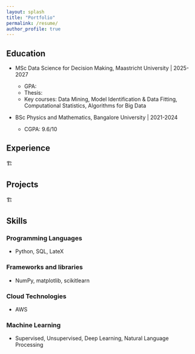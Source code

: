```yaml
---
layout: splash
title: "Portfolio"
permalink: /resume/
author_profile: true
---
```


## Education

- MSc Data Science for Decision Making, Maastricht University \| 2025-2027
    - GPA:
    - Thesis:
    - Key courses: Data Mining, Model Identification & Data Fitting, Computational Statistics, Algorithms for Big Data

- BSc Physics and Mathematics, Bangalore University \| 2021-2024
    - CGPA: 9.6/10


## Experience 
🏗️


## Projects 
🏗️


## Skills

### Programming Languages 

- Python, SQL, LateX

### Frameworks and libraries 

- NumPy, matplotlib, scikitlearn  

### Cloud Technologies

- AWS

### Machine Learning 
- Supervised, Unsupervised, Deep Learning, Natural Language Processing


